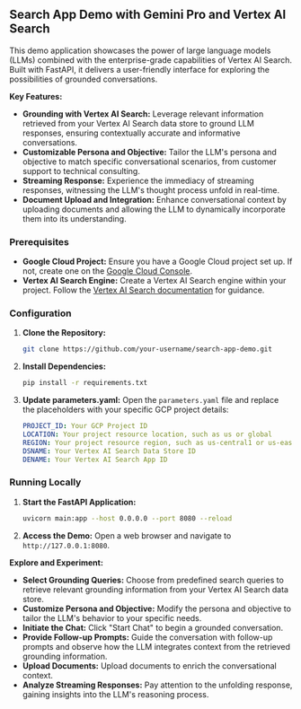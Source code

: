 ## Search App Demo with Gemini Pro and Vertex AI Search

This demo application showcases the power of large language models (LLMs) combined with the enterprise-grade capabilities of Vertex AI Search. Built with FastAPI, it delivers a user-friendly interface for exploring the possibilities of grounded conversations.

**Key Features:**

* **Grounding with Vertex AI Search:** Leverage relevant information retrieved from your Vertex AI Search data store to ground LLM responses, ensuring contextually accurate and informative conversations. 
* **Customizable Persona and Objective:** Tailor the LLM's persona and objective to match specific conversational scenarios, from customer support to technical consulting.
* **Streaming Response:** Experience the immediacy of streaming responses, witnessing the LLM's thought process unfold in real-time. 
* **Document Upload and Integration:** Enhance conversational context by uploading documents and allowing the LLM to dynamically incorporate them into its understanding.

### Prerequisites

* **Google Cloud Project:** Ensure you have a Google Cloud project set up. If not, create one on the [Google Cloud Console](https://console.cloud.google.com).
* **Vertex AI Search Engine:** Create a Vertex AI Search engine within your project. Follow the [Vertex AI Search documentation](https://cloud.google.com/generative-ai-app-builder/docs/create-search-engine) for guidance.

### Configuration

1. **Clone the Repository:**
   ```bash
   git clone https://github.com/your-username/search-app-demo.git
   ```
2. **Install Dependencies:**
   ```bash
   pip install -r requirements.txt
   ```
3. **Update parameters.yaml:**
   Open the `parameters.yaml` file and replace the placeholders with your specific GCP project details:
   ```yaml
   PROJECT_ID: Your GCP Project ID
   LOCATION: Your project resource location, such as us or global
   REGION: Your project resource region, such as us-central1 or us-east4
   DSNAME: Your Vertex AI Search Data Store ID
   DENAME: Your Vertex AI Search App ID
   ```

### Running Locally

1. **Start the FastAPI Application:**
   ```bash
   uvicorn main:app --host 0.0.0.0 --port 8080 --reload
   ```
2. **Access the Demo:**
   Open a web browser and navigate to `http://127.0.0.1:8080`.

**Explore and Experiment:**

* **Select Grounding Queries:** Choose from predefined search queries to retrieve relevant grounding information from your Vertex AI Search data store.
* **Customize Persona and Objective:** Modify the persona and objective to tailor the LLM's behavior to your specific needs.
* **Initiate the Chat:** Click "Start Chat" to begin a grounded conversation.
* **Provide Follow-up Prompts:** Guide the conversation with follow-up prompts and observe how the LLM integrates context from the retrieved grounding information.
* **Upload Documents:** Upload documents to enrich the conversational context. 
* **Analyze Streaming Responses:** Pay attention to the unfolding response, gaining insights into the LLM's reasoning process. 